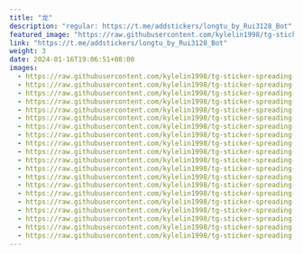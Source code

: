 ```yaml
---
title: "龙"
description: "regular: https://t.me/addstickers/longtu_by_Rui3128_Bot"
featured_image: "https://raw.githubusercontent.com/kylelin1998/tg-sticker-spreading-worldwide-images/main/img/54e6a22c-9c39-44aa-b7f1-6f66df59cd1e.jpg"
link: "https://t.me/addstickers/longtu_by_Rui3128_Bot"
weight: 3
date: 2024-01-16T19:06:51+08:00
images:
  - https://raw.githubusercontent.com/kylelin1998/tg-sticker-spreading-worldwide-images/main/img/54e6a22c-9c39-44aa-b7f1-6f66df59cd1e.jpg
  - https://raw.githubusercontent.com/kylelin1998/tg-sticker-spreading-worldwide-images/main/img/44c0f48c-f7fa-444e-ae21-6d5ea4e0db93.jpg
  - https://raw.githubusercontent.com/kylelin1998/tg-sticker-spreading-worldwide-images/main/img/9dd72a44-b1f4-434b-bb7b-8bf0a96cbddf.jpg
  - https://raw.githubusercontent.com/kylelin1998/tg-sticker-spreading-worldwide-images/main/img/0606c08b-e7df-4ef0-b169-9d5e42f4787b.jpg
  - https://raw.githubusercontent.com/kylelin1998/tg-sticker-spreading-worldwide-images/main/img/c34e6145-9767-4711-8808-ae0459cf873c.jpg
  - https://raw.githubusercontent.com/kylelin1998/tg-sticker-spreading-worldwide-images/main/img/b29f78ff-c0a4-40fc-a6ac-20e939595b5c.jpg
  - https://raw.githubusercontent.com/kylelin1998/tg-sticker-spreading-worldwide-images/main/img/f58bdae5-8d99-4c93-b2c0-b94b0fdcda0b.jpg
  - https://raw.githubusercontent.com/kylelin1998/tg-sticker-spreading-worldwide-images/main/img/a2710ea7-b354-4f54-8cab-4dfe2328ebe5.jpg
  - https://raw.githubusercontent.com/kylelin1998/tg-sticker-spreading-worldwide-images/main/img/caba039e-8d90-4b35-964c-b85d98fba2ea.jpg
  - https://raw.githubusercontent.com/kylelin1998/tg-sticker-spreading-worldwide-images/main/img/c0046e8d-1308-44a4-8efc-5b1f9f84b4d1.jpg
  - https://raw.githubusercontent.com/kylelin1998/tg-sticker-spreading-worldwide-images/main/img/51a8e8bb-d4bc-448d-8e31-c81548cffc33.jpg
  - https://raw.githubusercontent.com/kylelin1998/tg-sticker-spreading-worldwide-images/main/img/87e1a7ff-36e2-4da2-829b-ee9520a3f778.jpg
  - https://raw.githubusercontent.com/kylelin1998/tg-sticker-spreading-worldwide-images/main/img/89db74b3-b91d-40fe-aed0-e18aff3f2d09.jpg
  - https://raw.githubusercontent.com/kylelin1998/tg-sticker-spreading-worldwide-images/main/img/9ddd1dff-e00c-4619-933d-85da00962d43.jpg
  - https://raw.githubusercontent.com/kylelin1998/tg-sticker-spreading-worldwide-images/main/img/9965b5ef-45c2-4330-82b7-447bea63fe22.jpg
  - https://raw.githubusercontent.com/kylelin1998/tg-sticker-spreading-worldwide-images/main/img/0464af3c-0e1a-4221-a790-c7fc736a663b.jpg
  - https://raw.githubusercontent.com/kylelin1998/tg-sticker-spreading-worldwide-images/main/img/5cbc44fe-b976-42c1-8ff1-e847919fcae0.jpg
  - https://raw.githubusercontent.com/kylelin1998/tg-sticker-spreading-worldwide-images/main/img/cd44f6b7-8753-4e7c-b987-f0618b82686e.jpg
  - https://raw.githubusercontent.com/kylelin1998/tg-sticker-spreading-worldwide-images/main/img/477d9ea1-cfd8-4bb8-a2ef-47b9be432707.jpg
  - https://raw.githubusercontent.com/kylelin1998/tg-sticker-spreading-worldwide-images/main/img/f06eba57-85d9-46c7-9a13-ff051a17acd2.jpg
---
```

